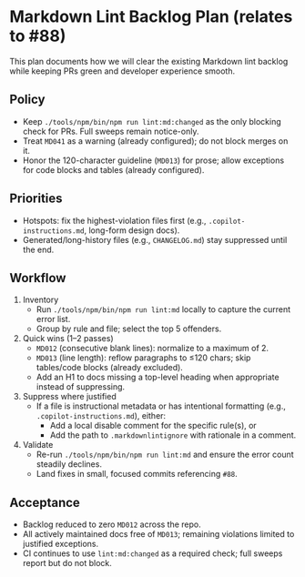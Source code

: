 <!-- markdownlint-disable-next-line MD041 -->
# Markdown Lint Backlog Plan (relates to #88)

This plan documents how we will clear the existing Markdown lint backlog while keeping PRs green and
developer experience smooth.

## Policy

- Keep `./tools/npm/bin/npm run lint:md:changed` as the only blocking check for PRs. Full sweeps remain notice-only.
- Treat `MD041` as a warning (already configured); do not block merges on it.
- Honor the 120-character guideline (`MD013`) for prose; allow exceptions for code blocks and tables (already configured).

## Priorities

- Hotspots: fix the highest-violation files first (e.g., `.copilot-instructions.md`, long-form design docs).
- Generated/long-history files (e.g., `CHANGELOG.md`) stay suppressed until the end.

## Workflow

1. Inventory
   - Run `./tools/npm/bin/npm run lint:md` locally to capture the current error list.
   - Group by rule and file; select the top 5 offenders.
2. Quick wins (1–2 passes)
   - `MD012` (consecutive blank lines): normalize to a maximum of 2.
   - `MD013` (line length): reflow paragraphs to ≤120 chars; skip tables/code blocks (already excluded).
   - Add an H1 to docs missing a top-level heading when appropriate instead of suppressing.
3. Suppress where justified
   - If a file is instructional metadata or has intentional formatting (e.g., `.copilot-instructions.md`), either:
     - Add a local disable comment for the specific rule(s), or
     - Add the path to `.markdownlintignore` with rationale in a comment.
4. Validate
   - Re-run `./tools/npm/bin/npm run lint:md` and ensure the error count steadily declines.
   - Land fixes in small, focused commits referencing `#88`.

## Acceptance

- Backlog reduced to zero `MD012` across the repo.
- All actively maintained docs free of `MD013`; remaining violations limited to justified exceptions.
- CI continues to use `lint:md:changed` as a required check; full sweeps report but do not block.

